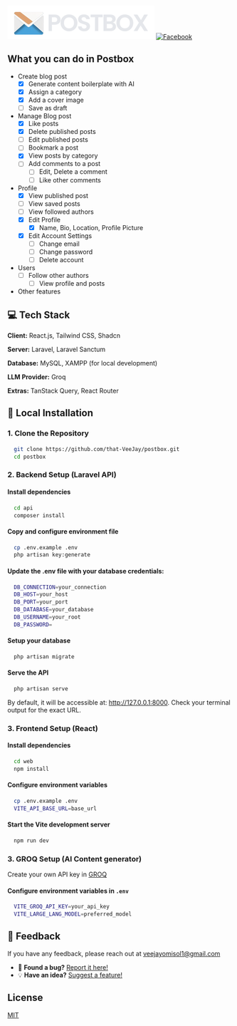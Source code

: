![Logo](https://github.com/that-VeeJay/postbox/blob/main/web/public/postbox-min.png)
[![Facebook](https://img.shields.io/badge/Facebook-Profile-blue?logo=facebook)](https://www.facebook.com/veejay.omisol.1/)

## What you can do in Postbox
- Create blog post
    - [x]  Generate content boilerplate with AI
    - [x]  Assign a category
    - [x]  Add a cover image
    - [ ]  Save as draft
- Manage Blog post
    - [x]  Like posts
    - [x]  Delete published posts
    - [ ]  Edit published posts
    - [ ]  Bookmark a post
    - [x]  View posts by category
    - [ ]  Add comments to a post
        - [ ]  Edit, Delete a comment
        - [ ]  Like other comments
- Profile
    - [x]  View published post
    - [ ]  View saved posts
    - [ ]  View followed authors
    - [x]  Edit Profile
        - [x]  Name, Bio, Location, Profile Picture
    - [x]  Edit Account Settings
        - [ ]  Change email
        - [ ]  Change password
        - [ ]  Delete account
- Users
    - [ ]  Follow other authors
        - [ ]  View profile and posts
- Other features







## 💻 Tech Stack

**Client:** React.js, Tailwind CSS, Shadcn

**Server:** Laravel, Laravel Sanctum

**Database:** MySQL, XAMPP (for local development)

**LLM Provider:** Groq

**Extras:** TanStack Query, React Router

## 🚀 Local Installation

### 1. Clone the Repository

```bash
  git clone https://github.com/that-VeeJay/postbox.git
  cd postbox
```

### 2. Backend Setup (Laravel API)

#### Install dependencies
```bash
  cd api
  composer install
```

#### Copy and configure environment file
```bash
  cp .env.example .env
  php artisan key:generate
```
#### Update the .env file with your database credentials:
```bash
  DB_CONNECTION=your_connection
  DB_HOST=your_host
  DB_PORT=your_port
  DB_DATABASE=your_database
  DB_USERNAME=your_root
  DB_PASSWORD=
```
#### Setup your database
```bash
  php artisan migrate
```
#### Serve the API
```bash
  php artisan serve
```
By default, it will be accessible at: http://127.0.0.1:8000. Check your terminal output for the exact URL.

### 3. Frontend Setup (React)

#### Install dependencies
```bash
  cd web
  npm install
```

#### Configure environment variables
```bash
  cp .env.example .env
  VITE_API_BASE_URL=base_url
```

#### Start the Vite development server
```bash
  npm run dev
```

### 3. GROQ Setup (AI Content generator)

Create your own API key in [GROQ](https://console.groq.com/home)

#### Configure environment variables in `.env`
```bash
  VITE_GROQ_API_KEY=your_api_key
  VITE_LARGE_LANG_MODEL=preferred_model
```



## 🤝 Feedback

If you have any feedback, please reach out at veejayomisol1@gmail.com

- 🐛 **Found a bug?** [Report it here!](https://github.com/that-VeeJay/postbox/issues)
- 💡 **Have an idea?** [Suggest a feature!](https://github.com/that-VeeJay/postbox/discussions/new?category=ideas)
## License

[MIT](https://choosealicense.com/licenses/mit/)
